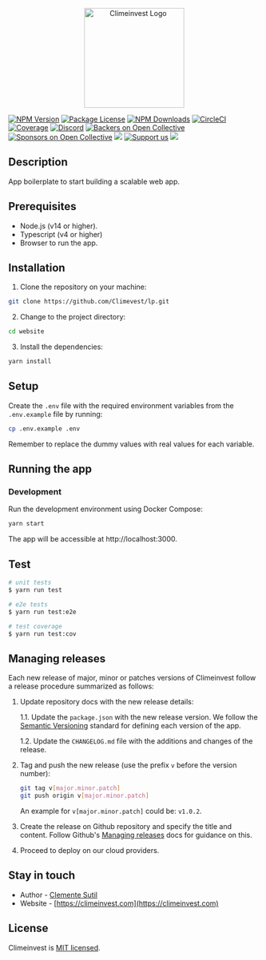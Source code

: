 <p align="center">
  <a href="https://climeinvest.com/" target="blank"><img src="https://i.postimg.cc/bNhFP74y/Isotype-squared.png" width="200" alt="Climeinvest Logo" /></a>
</p>

[circleci-image]: https://img.shields.io/circleci/build/github/nestjs/nest/master?token=abc123def456
[circleci-url]: https://circleci.com/gh/nestjs/nest

<a href="https://www.npmjs.com/~nestjscore" target="_blank"><img src="https://img.shields.io/npm/v/@nestjs/core.svg" alt="NPM Version" /></a>
<a href="https://www.npmjs.com/~nestjscore" target="_blank"><img src="https://img.shields.io/npm/l/@nestjs/core.svg" alt="Package License" /></a>
<a href="https://www.npmjs.com/~nestjscore" target="_blank"><img src="https://img.shields.io/npm/dm/@nestjs/common.svg" alt="NPM Downloads" /></a>
<a href="https://circleci.com/gh/nestjs/nest" target="_blank"><img src="https://img.shields.io/circleci/build/github/nestjs/nest/master" alt="CircleCI" /></a>
<a href="https://coveralls.io/github/nestjs/nest?branch=master" target="_blank"><img src="https://coveralls.io/repos/github/nestjs/nest/badge.svg?branch=master#9" alt="Coverage" /></a>
<a href="https://discord.gg/G7Qnnhy" target="_blank"><img src="https://img.shields.io/badge/discord-online-brightgreen.svg" alt="Discord"/></a>
<a href="https://opencollective.com/nest#backer" target="_blank"><img src="https://opencollective.com/nest/backers/badge.svg" alt="Backers on Open Collective" /></a>
<a href="https://opencollective.com/nest#sponsor" target="_blank"><img src="https://opencollective.com/nest/sponsors/badge.svg" alt="Sponsors on Open Collective" /></a>
<a href="https://paypal.me/kamilmysliwiec" target="_blank"><img src="https://img.shields.io/badge/Donate-PayPal-ff3f59.svg"/></a>
<a href="https://opencollective.com/nest#sponsor"  target="_blank"><img src="https://img.shields.io/badge/Support%20us-Open%20Collective-41B883.svg" alt="Support us"></a>
<a href="https://twitter.com/nestframework" target="_blank"><img src="https://img.shields.io/twitter/follow/nestframework.svg?style=social&label=Follow"></a>

</p>
  <!--[![Backers on Open Collective](https://opencollective.com/nest/backers/badge.svg)](https://opencollective.com/nest#backer)
  [![Sponsors on Open Collective](https://opencollective.com/nest/sponsors/badge.svg)](https://opencollective.com/nest#sponsor)-->

## Description

App boilerplate to start building a scalable web app.

## Prerequisites

- Node.js (v14 or higher).
- Typescript (v4 or higher)
- Browser to run the app.

## Installation

1. Clone the repository on your machine:

```bash
git clone https://github.com/Climevest/lp.git
```

2. Change to the project directory:

```bash
cd website
```

3. Install the dependencies:

```bash
yarn install
```

## Setup

Create the `.env` file with the required environment variables from the `.env.example` file by running:

```bash
cp .env.example .env
```

Remember to replace the dummy values with real values for each variable.

## Running the app

### Development

Run the development environment using Docker Compose:

```bash
yarn start
```

The app will be accessible at http://localhost:3000.

## Test

```bash
# unit tests
$ yarn run test

# e2e tests
$ yarn run test:e2e

# test coverage
$ yarn run test:cov
```

## Managing releases

Each new release of major, minor or patches versions of Climeinvest follow a release procedure summarized as follows:

1. Update repository docs with the new release details:

   1.1. Update the `package.json` with the new release version. We follow the [Semantic Versioning](https://semver.org/) standard for defining each version of the app.

   1.2. Update the `CHANGELOG.md` file with the additions and changes of the release.

2. Tag and push the new release (use the prefix `v` before the version number):

   ```bash
   git tag v[major.minor.patch]
   git push origin v[major.minor.patch]
   ```

   An example for `v[major.minor.patch]` could be: `v1.0.2`.

3. Create the release on Github repository and specify the title and content. Follow Github's [Managing releases](https://docs.github.com/en/repositories/releasing-projects-on-github/managing-releases-in-a-repository?tool=webui) docs for guidance on this.

4. Proceed to deploy on our cloud providers.

## Stay in touch

- Author - [Clemente Sutil](https://github.com/ClementeSerrano)
- Website - [https://climeinvest.com](https://climeinvest.com)

## License

Climeinvest is [MIT licensed](LICENSE).
